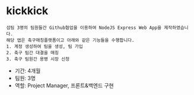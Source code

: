 # kickkick
```
섬팀 3명의 팀원들간 Github협업을 이용하여 NodeJS Express Web App을 제작하였습니다.
해당 앱은 축구매칭플랫폼이고 아래와 같은 기능들을 수행합니다.
1. 계정 생성하여 팀을 생성, 팀 가입 
2. 축구 팀간 대결을 매칭
3. 축구 팀원간 용병 시장 신청
```

- 기간: 4개월
- 팀원: 3명
- 역할: Project Manager, 프론트&백엔드 구현
